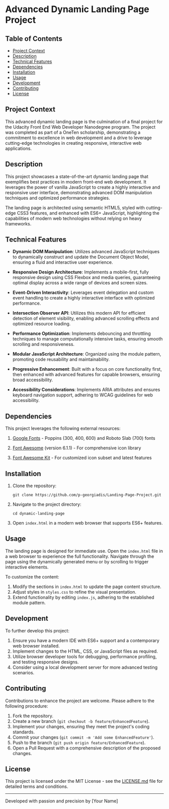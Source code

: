 # Advanced Dynamic Landing Page Project

## Table of Contents
- [Project Context](#project-context)
- [Description](#description)
- [Technical Features](#technical-features)
- [Dependencies](#dependencies)
- [Installation](#installation)
- [Usage](#usage)
- [Development](#development)
- [Contributing](#contributing)
- [License](#license)

## Project Context

This advanced dynamic landing page is the culmination of a final project for the Udacity Front End Web Developer Nanodegree program. The project was completed as part of a OneTen scholarship, demonstrating a commitment to excellence in web development and a drive to leverage cutting-edge technologies in creating responsive, interactive web applications.

## Description

This project showcases a state-of-the-art dynamic landing page that exemplifies best practices in modern front-end web development. It leverages the power of vanilla JavaScript to create a highly interactive and responsive user interface, demonstrating advanced DOM manipulation techniques and optimized performance strategies.

The landing page is architected using semantic HTML5, styled with cutting-edge CSS3 features, and enhanced with ES6+ JavaScript, highlighting the capabilities of modern web technologies without relying on heavy frameworks.

## Technical Features

- **Dynamic DOM Manipulation**: Utilizes advanced JavaScript techniques to dynamically construct and update the Document Object Model, ensuring a fluid and interactive user experience.

- **Responsive Design Architecture**: Implements a mobile-first, fully responsive design using CSS Flexbox and media queries, guaranteeing optimal display across a wide range of devices and screen sizes.

- **Event-Driven Interactivity**: Leverages event delegation and custom event handling to create a highly interactive interface with optimized performance.

- **Intersection Observer API**: Utilizes this modern API for efficient detection of element visibility, enabling advanced scrolling effects and optimized resource loading.

- **Performance Optimization**: Implements debouncing and throttling techniques to manage computationally intensive tasks, ensuring smooth scrolling and responsiveness.

- **Modular JavaScript Architecture**: Organized using the module pattern, promoting code reusability and maintainability.

- **Progressive Enhancement**: Built with a focus on core functionality first, then enhanced with advanced features for capable browsers, ensuring broad accessibility.

- **Accessibility Considerations**: Implements ARIA attributes and ensures keyboard navigation support, adhering to WCAG guidelines for web accessibility.

## Dependencies

This project leverages the following external resources:

1. [Google Fonts](https://fonts.google.com/) - Poppins (300, 400, 600) and Roboto Slab (700) fonts

2. [Font Awesome](https://fontawesome.com/) (version 6.1.1) - For comprehensive icon library

3. [Font Awesome Kit](https://fontawesome.com/kits) - For customized icon subset and latest features

## Installation

1. Clone the repository:
   ```
   git clone https://github.com/p-georgiadis/Landing-Page-Project.git
   ```
2. Navigate to the project directory:
   ```
   cd dynamic-landing-page
   ```
3. Open `index.html` in a modern web browser that supports ES6+ features.

## Usage

The landing page is designed for immediate use. Open the `index.html` file in a web browser to experience the full functionality. Navigate through the page using the dynamically generated menu or by scrolling to trigger interactive elements.

To customize the content:

1. Modify the sections in `index.html` to update the page content structure.
2. Adjust styles in `styles.css` to refine the visual presentation.
3. Extend functionality by editing `index.js`, adhering to the established module pattern.

## Development

To further develop this project:

1. Ensure you have a modern IDE with ES6+ support and a contemporary web browser installed.
2. Implement changes to the HTML, CSS, or JavaScript files as required.
3. Utilize browser developer tools for debugging, performance profiling, and testing responsive designs.
4. Consider using a local development server for more advanced testing scenarios.

## Contributing

Contributions to enhance the project are welcome. Please adhere to the following procedure:

1. Fork the repository.
2. Create a new branch (`git checkout -b feature/EnhancedFeature`).
3. Implement your changes, ensuring they meet the project's coding standards.
4. Commit your changes (`git commit -m 'Add some EnhancedFeature'`).
5. Push to the branch (`git push origin feature/EnhancedFeature`).
6. Open a Pull Request with a comprehensive description of the proposed changes.

## License

This project is licensed under the MIT License - see the [LICENSE.md](LICENSE.md) file for detailed terms and conditions.

---

Developed with passion and precision by [Your Name]
